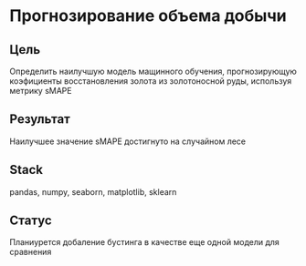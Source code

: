 # Прогнозирование объема добычи
## Цель
Определить наилучшую модель мащинного обучения, прогнозирующую коэфициенты восстановления золота из золотоносной руды, используя метрику sMAPE
## Результат
Наилучшее значение sMAPE достигнуто на случайном лесе
## Stack
pandas, numpy, seaborn, matplotlib, sklearn
## Статус
Планиурется добаление бустинга в качестве еще одной модели для сравнения
